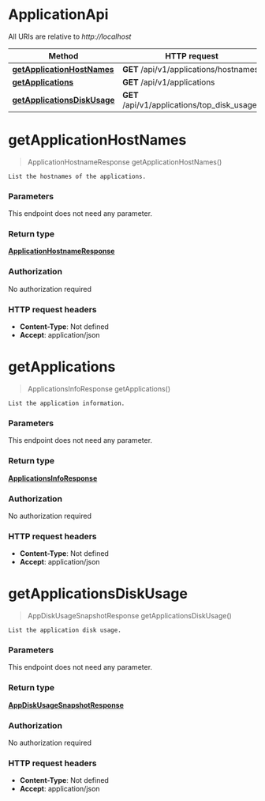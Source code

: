 # ApplicationApi

All URIs are relative to *http://localhost*

| Method | HTTP request | Description |
|------------- | ------------- | -------------|
| [**getApplicationHostNames**](ApplicationApi.md#getApplicationHostNames) | **GET** /api/v1/applications/hostnames |  |
| [**getApplications**](ApplicationApi.md#getApplications) | **GET** /api/v1/applications |  |
| [**getApplicationsDiskUsage**](ApplicationApi.md#getApplicationsDiskUsage) | **GET** /api/v1/applications/top_disk_usages |  |


<a name="getApplicationHostNames"></a>
# **getApplicationHostNames**
> ApplicationHostnameResponse getApplicationHostNames()



    List the hostnames of the applications.

### Parameters
This endpoint does not need any parameter.

### Return type

[**ApplicationHostnameResponse**](../Models/ApplicationHostnameResponse.md)

### Authorization

No authorization required

### HTTP request headers

- **Content-Type**: Not defined
- **Accept**: application/json

<a name="getApplications"></a>
# **getApplications**
> ApplicationsInfoResponse getApplications()



    List the application information.

### Parameters
This endpoint does not need any parameter.

### Return type

[**ApplicationsInfoResponse**](../Models/ApplicationsInfoResponse.md)

### Authorization

No authorization required

### HTTP request headers

- **Content-Type**: Not defined
- **Accept**: application/json

<a name="getApplicationsDiskUsage"></a>
# **getApplicationsDiskUsage**
> AppDiskUsageSnapshotResponse getApplicationsDiskUsage()



    List the application disk usage.

### Parameters
This endpoint does not need any parameter.

### Return type

[**AppDiskUsageSnapshotResponse**](../Models/AppDiskUsageSnapshotResponse.md)

### Authorization

No authorization required

### HTTP request headers

- **Content-Type**: Not defined
- **Accept**: application/json

